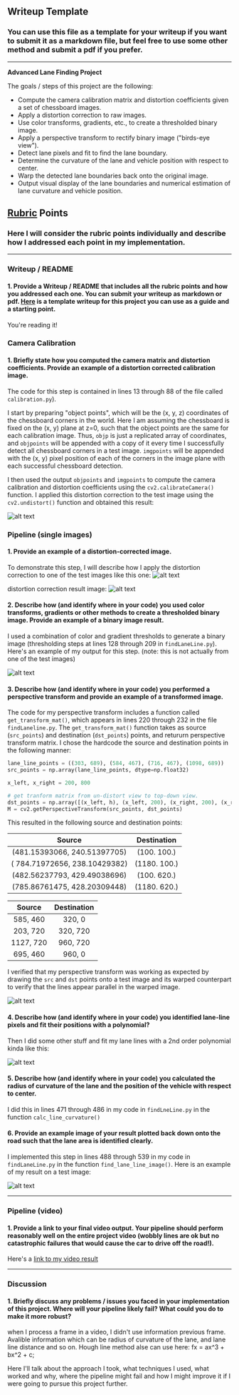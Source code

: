 ## Writeup Template

### You can use this file as a template for your writeup if you want to submit it as a markdown file, but feel free to use some other method and submit a pdf if you prefer.

---

**Advanced Lane Finding Project**

The goals / steps of this project are the following:

* Compute the camera calibration matrix and distortion coefficients given a set of chessboard images.
* Apply a distortion correction to raw images.
* Use color transforms, gradients, etc., to create a thresholded binary image.
* Apply a perspective transform to rectify binary image ("birds-eye view").
* Detect lane pixels and fit to find the lane boundary.
* Determine the curvature of the lane and vehicle position with respect to center.
* Warp the detected lane boundaries back onto the original image.
* Output visual display of the lane boundaries and numerical estimation of lane curvature and vehicle position.

[//]: # (Image References)

[image1]: ./output_images/calibration17.jpg "Undistorted"
[image2]: ./test_images/test1.jpg "Road Transformed"
[image2_undistort]: ./output_images/test1_undistort.jpg "Road Undistort"
[image2_combined]: ./output_images/test_combined.jpg "Combined binary image"
[image3]: ./examples/binary_combo_example.jpg "Binary Example"
[image4]: ./examples/warped_straight_lines.jpg "Warp Example"
[image2_warped]: ./output_images/test1_warped_straight_lines.jpg "Warp Example"
[image2_color_fit]: ./output_images/test1_color_fit.jpg "Fit Visual"
[image5]: ./examples/color_fit_lines.jpg "Fit Visual"
[image6]: ./examples/example_output.jpg "Output"
[image2_output]: ./output_images/test1_output.jpg "Output"
[video1]: ./project_output.mp4 "Video"

## [Rubric](https://review.udacity.com/#!/rubrics/571/view) Points

### Here I will consider the rubric points individually and describe how I addressed each point in my implementation.  

---

### Writeup / README

#### 1. Provide a Writeup / README that includes all the rubric points and how you addressed each one.  You can submit your writeup as markdown or pdf.  [Here](https://github.com/udacity/CarND-Advanced-Lane-Lines/blob/master/writeup_template.md) is a template writeup for this project you can use as a guide and a starting point.  

You're reading it!

### Camera Calibration

#### 1. Briefly state how you computed the camera matrix and distortion coefficients. Provide an example of a distortion corrected calibration image.

The code for this step is contained  in lines 13 through 88 of the file called `calibration.py`).  

I start by preparing "object points", which will be the (x, y, z) coordinates of the chessboard corners in the world. Here I am assuming the chessboard is fixed on the (x, y) plane at z=0, such that the object points are the same for each calibration image.  Thus, `objp` is just a replicated array of coordinates, and `objpoints` will be appended with a copy of it every time I successfully detect all chessboard corners in a test image.  `imgpoints` will be appended with the (x, y) pixel position of each of the corners in the image plane with each successful chessboard detection.  

I then used the output `objpoints` and `imgpoints` to compute the camera calibration and distortion coefficients using the `cv2.calibrateCamera()` function.  I applied this distortion correction to the test image using the `cv2.undistort()` function and obtained this result: 

![alt text][image1]

### Pipeline (single images)

#### 1. Provide an example of a distortion-corrected image.

To demonstrate this step, I will describe how I apply the distortion correction to one of the test images like this one:
![alt text][image2]

distortion correction result image:
![alt text][image2_undistort]

#### 2. Describe how (and identify where in your code) you used color transforms, gradients or other methods to create a thresholded binary image.  Provide an example of a binary image result.

I used a combination of color and gradient thresholds to generate a binary image (thresholding steps at lines 128 through 209 in `findLaneLine.py`).  Here's an example of my output for this step.  (note: this is not actually from one of the test images)

![alt text][image2_combined]

#### 3. Describe how (and identify where in your code) you performed a perspective transform and provide an example of a transformed image.

The code for my perspective transform includes a function called `get_transform_mat()`, which appears in lines 220 through 232 in the file `findLaneline.py`.  The `get_transform_mat()` function takes as source (`src_points`) and destination (`dst_points`) points, and retururn perspective transform matrix.  I chose the hardcode the source and destination points in the following manner:

```python
lane_line_points = ((303, 689), (584, 467), (716, 467), (1098, 689))
src_points = np.array(lane_line_points, dtype=np.float32)

x_left, x_right = 200, 800

# get tranform matrix from un-distort view to top-down view.
dst_points = np.array([(x_left, h), (x_left, 200), (x_right, 200), (x_right, h)], dtype=np.float32)
M = cv2.getPerspectiveTransform(src_points, dst_points)
```

This resulted in the following source and destination points:

| Source        | Destination   | 
|:-------------:|:-------------:| 
| (481.15393066,  240.51397705) |  (100.   100.) |
| ( 784.71972656,  238.10429382) | (1180.   100.) |
| (482.56237793,  429.49038696) | (100.   620.) |
| (785.86761475,  428.20309448) | (1180.   620.) |


| Source        | Destination   | 
|:-------------:|:-------------:| 
| 585, 460      | 320, 0        | 
| 203, 720      | 320, 720      |
| 1127, 720     | 960, 720      |
| 695, 460      | 960, 0        |

I verified that my perspective transform was working as expected by drawing the `src` and `dst` points onto a test image and its warped counterpart to verify that the lines appear parallel in the warped image.

![alt text][image2_warped]

#### 4. Describe how (and identify where in your code) you identified lane-line pixels and fit their positions with a polynomial?

Then I did some other stuff and fit my lane lines with a 2nd order polynomial kinda like this:

![alt text][image2_color_fit]

#### 5. Describe how (and identify where in your code) you calculated the radius of curvature of the lane and the position of the vehicle with respect to center.

I did this in lines 471 through 486 in my code in `findLneLine.py` in the function `calc_line_curvature()`

#### 6. Provide an example image of your result plotted back down onto the road such that the lane area is identified clearly.

I implemented this step in lines 488 through 539 in my code in `findLaneLine.py` in the function `find_lane_line_image()`.  Here is an example of my result on a test image:

![alt text][image2_output]

---

### Pipeline (video)

#### 1. Provide a link to your final video output.  Your pipeline should perform reasonably well on the entire project video (wobbly lines are ok but no catastrophic failures that would cause the car to drive off the road!).

Here's a [link to my video result](./project_output.avi)

---

### Discussion

#### 1. Briefly discuss any problems / issues you faced in your implementation of this project.  Where will your pipeline likely fail?  What could you do to make it more robust?

when I process a frame in a video, I didn't use information previous frame. Avalible information which can be radius of curvature of the lane, and lane line distance and so on. Hough line method alse can use here: fx = ax^3 + bx^2 + c;

Here I'll talk about the approach I took, what techniques I used, what worked and why, where the pipeline might fail and how I might improve it if I were going to pursue this project further.  
